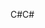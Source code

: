 <span data-ttu-id="b3e8e-101">C#</span><span class="sxs-lookup"><span data-stu-id="b3e8e-101">C#</span></span>
